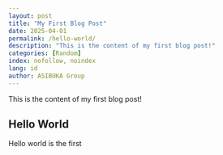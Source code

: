 ```yaml
---
layout: post
title: "My First Blog Post"
date: 2025-04-01
permalink: /hello-world/
description: "This is the content of my first blog post!"
categories: [Random]
index: nofollow, noindex
lang: id
author: ASIBUKA Group
---
```

This is the content of my first blog post!
## Hello World
Hello world is the first
